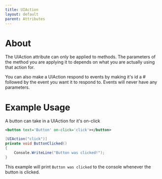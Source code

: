 ```yaml
---
title: UIAction
layout: default
parent: Attributes
---
```

# About
The UIAction attribute can only be applied to methods. The parameters of the method you are applying it to depends on what you are actually using that action for.

You can also make a UIAction respond to events by making it's id a # followed by the event you want it to respond to. Events will never have any parameters.

# Example Usage
A button can take in a UIAction for it's on-click
```xml
<button text='Button' on-click='click'></button>
```
```csharp
[UIAction("click")]
private void ButtonClicked()
{
    Console.WriteLine("Button was clicked!");
}
```
This example will print `Button was clicked` to the console whenever the button is clicked.